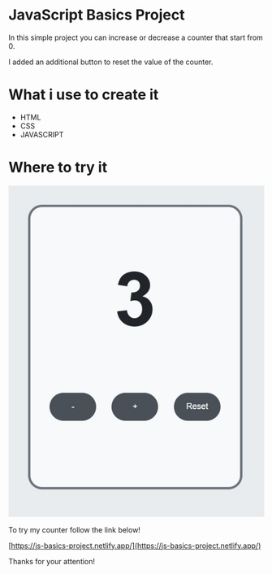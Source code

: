 
# JavaScript Basics Project

In this simple project you can increase or decrease a counter that start from 0.

I added an additional button to reset the value of the counter.

# What i use to create it

- HTML
- CSS
- JAVASCRIPT

# Where to try it

![App Screenshot](/assets/img/screenshot.jpg)

To try my counter follow the link below!

[https://js-basics-project.netlify.app/](https://js-basics-project.netlify.app/)

Thanks for your attention! 
